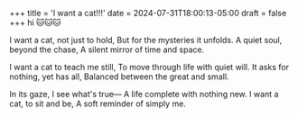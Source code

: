 +++
title = 'I want a cat!!!'
date = 2024-07-31T18:00:13-05:00
draft = false
+++
hi
🐱🐱🐱

I want a cat, not just to hold,
But for the mysteries it unfolds.
A quiet soul, beyond the chase,
A silent mirror of time and space.

I want a cat to teach me still,
To move through life with quiet will.
It asks for nothing, yet has all,
Balanced between the great and small.

In its gaze, I see what's true—
A life complete with nothing new.
I want a cat, to sit and be,
A soft reminder of simply me.